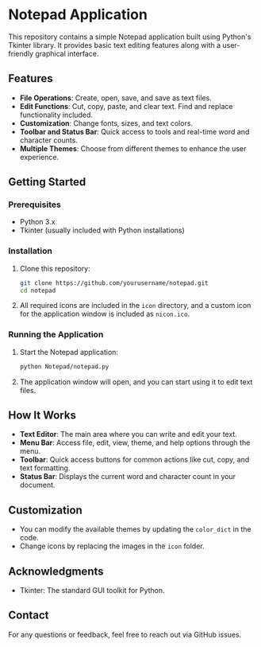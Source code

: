 # Notepad Application

This repository contains a simple Notepad application built using Python's Tkinter library. It provides basic text editing features along with a user-friendly graphical interface.

## Features

- **File Operations**: Create, open, save, and save as text files.
- **Edit Functions**: Cut, copy, paste, and clear text. Find and replace functionality included.
- **Customization**: Change fonts, sizes, and text colors.
- **Toolbar and Status Bar**: Quick access to tools and real-time word and character counts.
- **Multiple Themes**: Choose from different themes to enhance the user experience.

## Getting Started

### Prerequisites

- Python 3.x
- Tkinter (usually included with Python installations)

### Installation

1. Clone this repository:
   ```bash
   git clone https://github.com/yourusername/notepad.git
   cd notepad
   ```

2. All required icons are included in the `icon` directory, and a custom icon for the application window is included as `nicon.ico`.

### Running the Application

1. Start the Notepad application:
   ```bash
   python Notepad/notepad.py
   ```

2. The application window will open, and you can start using it to edit text files.

## How It Works

- **Text Editor**: The main area where you can write and edit your text.
- **Menu Bar**: Access file, edit, view, theme, and help options through the menu.
- **Toolbar**: Quick access buttons for common actions like cut, copy, and text formatting.
- **Status Bar**: Displays the current word and character count in your document.

## Customization

- You can modify the available themes by updating the `color_dict` in the code.
- Change icons by replacing the images in the `icon` folder.

## Acknowledgments

- Tkinter: The standard GUI toolkit for Python.

## Contact

For any questions or feedback, feel free to reach out via GitHub issues.
